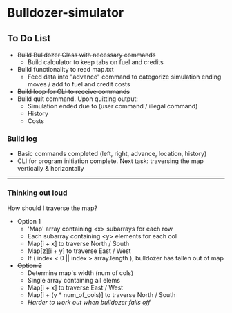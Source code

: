 # Bulldozer-simulator

## To Do List
- ~~Build Bulldozer Class with necessary commands~~
  - Build calculator to keep tabs on fuel and credits
- Build functionality to read map.txt
  - Feed data into "advance" command to categorize simulation ending moves / add to fuel and credit costs
- ~~Build loop for CLI to receive commands~~
- Build quit command. Upon quitting output:
  - Simulation ended due to (user command / illegal command)
  - History
  - Costs

### Build log
- Basic commands completed (left, right, advance, location, history)
- CLI for program initiation complete. Next task: traversing the map vertically & horizontally

---

### Thinking out loud
How should I traverse the map?
- Option 1
  - 'Map' array containing \<x> subarrays for each row
  - Each subarray containing \<y> elements for each col
  - Map[i + x] to traverse North / South
  - Map[z][i + y] to traverse East / West
  - If ( index < 0 || index > array.length ), bulldozer has fallen out of map
- ~~Option 2~~
  - Determine map's width (num of cols)
  - Single array containing all elems
  - Map[i + x] to traverse East / West
  - Map[i + (y * num_of_cols)] to traverse North / South
  - *Harder to work out when bulldozer falls off*